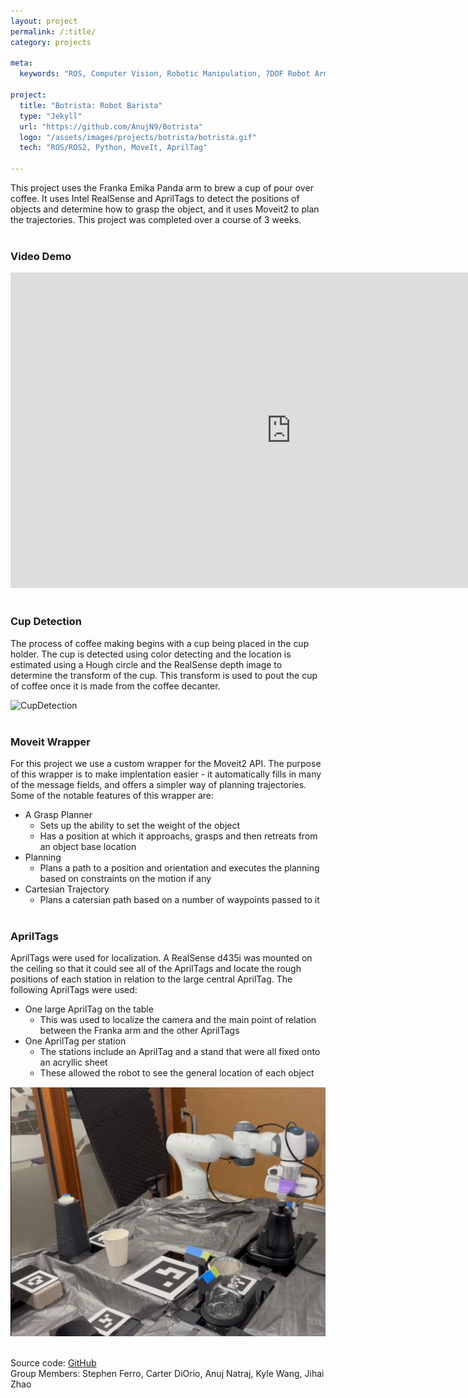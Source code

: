 ```yaml
---
layout: project
permalink: /:title/
category: projects

meta:
  keywords: "ROS, Computer Vision, Robotic Manipulation, 7DOF Robot Arm"

project:
  title: "Botrista: Robot Barista"
  type: "Jekyll"
  url: "https://github.com/AnujN9/Botrista"
  logo: "/assets/images/projects/botrista/botrista.gif"
  tech: "ROS/ROS2, Python, MoveIt, AprilTag"

---
```


This project uses the Franka Emika Panda arm to brew a cup of pour over coffee. It uses Intel RealSense and AprilTags to detect the positions of objects and determine how to grasp the object, and it uses Moveit2 to plan the trajectories. This project was completed over a course of 3 weeks.
<br/><br/>


### Video Demo

<iframe width="897" height="505" src="https://www.youtube.com/embed/INRJ8Y_SD4U" title="Making Coffee with a Robot Arm: Botrista" frameborder="0" allow="accelerometer; autoplay; clipboard-write; encrypted-media; gyroscope; picture-in-picture; web-share" allowfullscreen></iframe>
<br/><br/>


### Cup Detection

The process of coffee making begins with a cup being placed in the cup holder. The cup is detected using color detecting and the location is estimated using a Hough circle and the RealSense depth image to determine the transform of the cup. This transform is used to pout the cup of coffee once it is made from the coffee decanter.

![CupDetection](/assets/images/projects/botrista/cup.gif)
<br/><br/>


### Moveit Wrapper

For this project we use a custom wrapper for the Moveit2 API. The purpose of this wrapper is to make implentation easier - it automatically fills in many of the message fields, and offers a simpler way of planning trajectories. Some of the notable features of this wrapper are:


- A Grasp Planner
  - Sets up the ability to set the weight of the object
  - Has a position at which it approachs, grasps and then retreats from an object base location
- Planning
  - Plans a path to a position and orientation and executes the planning based on constraints on the motion if any
- Cartesian Trajectory
  - Plans a catersian path based on a number of waypoints passed to it 
<br/><br/>


### AprilTags

AprilTags were used for localization. A RealSense d435i was mounted on the ceiling so that it could see all of the AprilTags and locate the rough positions of each station in relation to the large central AprilTag. The following AprilTags were used:

- One large AprilTag on the table
  - This was used to localize the camera and the main point of relation between the Franka arm and the other AprilTags
- One AprilTag per station
  - The stations include an AprilTag and a stand that were all fixed onto an acryllic sheet
  - These allowed the robot to see the general location of each object

![April Tags](/assets/images/projects/botrista/apriltag.png)
<br/><br/>


Source code: [GitHub](https://github.com/AnujN9/Botrista)\
Group Members: Stephen Ferro, Carter DiOrio, Anuj Natraj, Kyle Wang, Jihai Zhao
<br/><br/>

